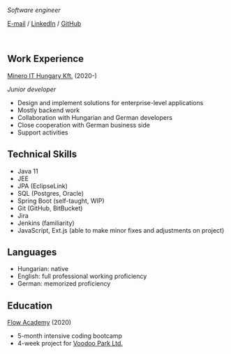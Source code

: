 _Software engineer_

[E-mail](mailto:szabomatedenes@gmail.com) /
[LinkedIn](https://www.linkedin.com/in/m%C3%A1t%C3%A9-szab%C3%B3-0508291a2/) / 
[GitHub](https://github.com/mate3241/)

<br>

## Work Experience
[Minero IT Hungary Kft.](https://www.minero-it.hu/) (2020-)

*Junior developer*
- Design and implement solutions for enterprise-level applications
- Mostly backend work
- Collaboration with Hungarian and German developers
- Close cooperation with German business side
- Support activities

## Technical Skills
- Java 11
- JEE
- JPA (EclipseLink)
- SQL (Postgres, Oracle)
- Spring Boot (self-taught, WIP)
- Git (GitHub, BitBucket)
- Jira
- Jenkins (familiarity)
- JavaScript, Ext.js (able to make minor fixes and adjustments on project)

## Languages
- Hungarian: native
- English: full professional working proficiency
- German: memorized proficiency

## Education
[Flow Academy](https://www.flowacademy.hu/) (2020)
- 5-month intensive coding bootcamp
- 4-week project for [Voodoo Park Ltd.](https://voodoopark.com/)
